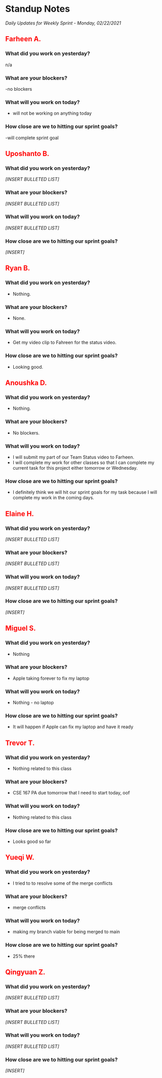 # Standup Notes
*Daily Updates for Weekly Sprint - Monday, 02/22/2021*

## <span style="color: red;">Farheen A.</span> 

### What did you work on yesterday?
n/a

### What are your blockers?
-no blockers

### What will you work on today?
- will not be working on anything today

### How close are we to hitting our sprint goals?
-will complete sprint goal

## <span style="color: red;">Uposhanto B.</span> 

### What did you work on yesterday?
*[INSERT BULLETED LIST]*

### What are your blockers?
*[INSERT BULLETED LIST]*

### What will you work on today?
*[INSERT BULLETED LIST]*

### How close are we to hitting our sprint goals?
*[INSERT]*

## <span style="color: red;">Ryan B.</span>

### What did you work on yesterday?
- Nothing.

### What are your blockers?
- None.

### What will you work on today?
- Get my video clip to Fahreen for the status video.

### How close are we to hitting our sprint goals?
- Looking good.

## <span style="color: red;">Anoushka D.</span>

### What did you work on yesterday?
- Nothing.

### What are your blockers?
- No blockers.

### What will you work on today?
- I will submit my part of our Team Status video to Farheen.
- I will complete my work for other classes so that I can complete my current task for this project either tomorrow or Wednesday.

### How close are we to hitting our sprint goals?
- I definitely think we will hit our sprint goals for my task because I will complete my work in the coming days.

## <span style="color: red;">Elaine H.</span>

### What did you work on yesterday?
*[INSERT BULLETED LIST]*

### What are your blockers?
*[INSERT BULLETED LIST]*

### What will you work on today?
*[INSERT BULLETED LIST]*

### How close are we to hitting our sprint goals?
*[INSERT]*

## <span style="color: red;">Miguel S.</span>

### What did you work on yesterday?
- Nothing

### What are your blockers?
- Apple taking forever to fix my laptop

### What will you work on today?
- Nothing - no laptop

### How close are we to hitting our sprint goals?
- It will happen if Apple can fix my laptop and have it ready

## <span style="color: red;">Trevor T.</span>

### What did you work on yesterday?
- Nothing related to this class

### What are your blockers?
- CSE 167 PA due tomorrow that I need to start today, oof

### What will you work on today?
- Nothing related to this class

### How close are we to hitting our sprint goals?
- Looks good so far

## <span style="color: red;">Yueqi W.</span>

### What did you work on yesterday?
- I tried to to resolve some of the merge conflicts

### What are your blockers?
- merge conflicts

### What will you work on today?
- making my branch viable for being merged to main

### How close are we to hitting our sprint goals?
- 25% there

## <span style="color: red;">Qingyuan Z.</span>

### What did you work on yesterday?
*[INSERT BULLETED LIST]*

### What are your blockers?
*[INSERT BULLETED LIST]*

### What will you work on today?
*[INSERT BULLETED LIST]*

### How close are we to hitting our sprint goals?
*[INSERT]*
